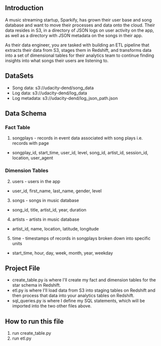 
## Introduction
A music streaming startup, Sparkify, has grown their user base and song database and want to move their processes and data onto the cloud. Their data resides in S3, in a directory of JSON logs on user activity on the app, as well as a directory with JSON metadata on the songs in their app.

As their data engineer, you are tasked with building an ETL pipeline that extracts their data from S3, stages them in Redshift, and transforms data into a set of dimensional tables for their analytics team to continue finding insights into what songs their users are listening to.


## DataSets
- Song data: s3://udacity-dend/song_data 
- Log data: s3://udacity-dend/log_data
- Log metadata: s3://udacity-dend/log_json_path.json

## Data Schema

### Fact Table
1. songplays - records in event data associated with song plays i.e. records with page
- songplay_id, start_time, user_id, level, song_id, artist_id, session_id, location, user_agent

### Dimension Tables
2. users - users in the app
- user_id, first_name, last_name, gender, level
3. songs - songs in music database
- song_id, title, artist_id, year, duration
4. artists - artists in music database
- artist_id, name, location, latitude, longitude
5. time - timestamps of records in songplays broken down into specific units
- start_time, hour, day, week, month, year, weekday

## Project File
- create_table.py is where I'll create my fact and dimension tables for the star schema in Redshift.
- etl.py is where I'll load data from S3 into staging tables on Redshift and then process that data into your analytics tables on Redshift.
- sql_queries.py is where I define my SQL statements, which will be imported into the two other files above.

## How to run this file
1. run create_table.py
2. run etl.py
